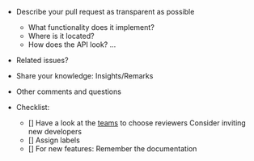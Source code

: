 * Describe your pull request as transparent as possible
  * What functionality does it implement?
  * Where is it located?
  * How does the API look?
  ...

* Related issues?

* Share your knowledge: Insights/Remarks

* Other comments and questions

* Checklist:
  * [] Have a look at the [teams](https://github.com/orgs/oemof/teams) to choose reviewers
    Consider inviting new developers
  * [] Assign labels
  * [] For new features: Remember the documentation
